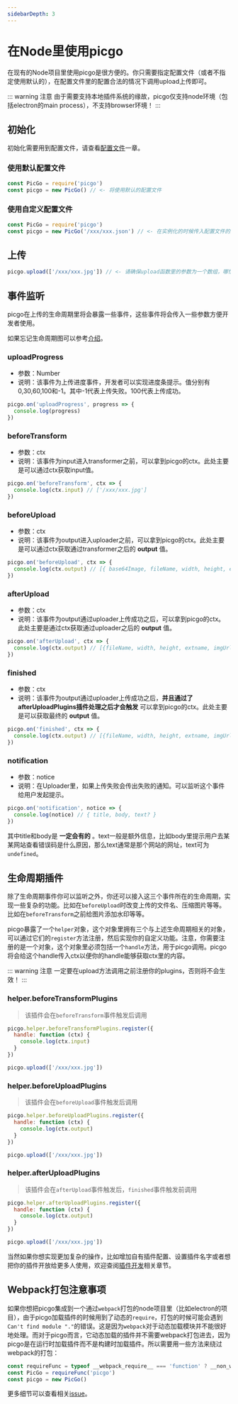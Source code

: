 ```yaml
---
sidebarDepth: 3
---
```


# 在Node里使用picgo

在现有的Node项目里使用picgo是很方便的。你只需要指定配置文件（或者不指定使用默认的），在配置文件里的配置合法的情况下调用upload上传即可。

::: warning 注意
由于需要支持本地插件系统的缘故，picgo仅支持node环境（包括electron的main process），不支持browser环境！
:::

## 初始化

初始化需要用到配置文件，请查看[配置文件](/zh/guide/config.html)一章。

### 使用默认配置文件

```js
const PicGo = require('picgo')
const picgo = new PicGo() // <- 将使用默认的配置文件
```

### 使用自定义配置文件

```js
const PicGo = require('picgo')
const picgo = new PicGo('/xxx/xxx.json') // <- 在实例化的时候传入配置文件的路径
```


## 上传

```js
picgo.upload(['/xxx/xxx.jpg']) // <- 请确保upload函数里的参数为一个数组，哪怕只有一张图片
```

## 事件监听

picgo在上传的生命周期里将会暴露一些事件，这些事件将会传入一些参数方便开发者使用。

如果忘记生命周期图可以参考[介绍](/zh/guide/)。

### uploadProgress

- 参数：Number
- 说明：该事件为上传进度事件，开发者可以实现进度条提示。值分别有0,30,60,100和-1。其中-1代表上传失败。100代表上传成功。

```js
picgo.on('uploadProgress', progress => {
  console.log(progress)
})
```

### beforeTransform

- 参数：ctx
- 说明：该事件为input进入transformer之前，可以拿到picgo的ctx。此处主要是可以通过ctx获取input值。

```js
picgo.on('beforeTransform', ctx => {
  console.log(ctx.input) // ['/xxx/xxx.jpg']
})
```

### beforeUpload

- 参数：ctx
- 说明：该事件为output进入uploader之前，可以拿到picgo的ctx。此处主要是可以通过ctx获取通过transformer之后的 **output** 值。

```js
picgo.on('beforeUpload', ctx => {
  console.log(ctx.output) // [{ base64Image, fileName, width, height, extname }]
})
```

### afterUpload

- 参数：ctx
- 说明：该事件为output通过uploader上传成功之后，可以拿到picgo的ctx。此处主要是通过ctx获取通过uploader之后的 **output** 值。

```js
picgo.on('afterUpload', ctx => {
  console.log(ctx.output) // [{fileName, width, height, extname, imgUrl}] <- 注意有imgUrl了。
})
```

### finished

- 参数：ctx
- 说明：该事件为output通过uploader上传成功之后，**并且通过了afterUploadPlugins插件处理之后才会触发** 可以拿到picgo的ctx。此处主要是可以获取最终的 **output** 值。

```js
picgo.on('finished', ctx => {
  console.log(ctx.output) // [{fileName, width, height, extname, imgUrl}] <- 注意有imgUrl了。
})
```

### notification

- 参数：notice
- 说明：在Uploader里，如果上传失败会传出失败的通知。可以监听这个事件给用户发起提示。

```js
picgo.on('notification', notice => {
  console.log(notice) // { title, body, text? }
})
```

其中title和body是 **一定会有的** 。text一般是额外信息，比如body里提示用户去某某网站查看错误码是什么原因，那么text通常是那个网站的网址，text可为`undefined`。

## 生命周期插件

除了生命周期事件你可以监听之外，你还可以接入这三个事件所在的生命周期，实现一些复杂的功能。比如在`beforeUpload`时改变上传的文件名、压缩图片等等。比如在`beforeTransform`之前给图片添加水印等等。

picgo暴露了一个`helper`对象，这个对象里拥有三个与上述生命周期相关的对象，可以通过它们的`register`方法注册，然后实现你的自定义功能。注意，你需要注册的是一个对象，这个对象里必须包括一个`handle`方法，用于picgo调用。picgo将会给这个handle传入ctx以便你的handle能够获取ctx里的内容。

::: warning 注意
一定要在upload方法调用之前注册你的plugins，否则将不会生效！
:::

### helper.beforeTransformPlugins

> 该插件会在`beforeTransform`事件触发后调用

```js
picgo.helper.beforeTransformPlugins.register({
  handle: function (ctx) {
    console.log(ctx.input)
  }
})

picgo.upload(['/xxx/xxx.jpg'])
```

### helper.beforeUploadPlugins

> 该插件会在`beforeUpload`事件触发后调用

```js
picgo.helper.beforeUploadPlugins.register({
  handle: function (ctx) {
    console.log(ctx.output)
  }
})

picgo.upload(['/xxx/xxx.jpg'])
```

### helper.afterUploadPlugins

> 该插件会在`afterUpload`事件触发后，`finished`事件触发前调用

```js
picgo.helper.afterUploadPlugins.register({
  handle: function (ctx) {
    console.log(ctx.output)
  }
})

picgo.upload(['/xxx/xxx.jpg'])
```

当然如果你想实现更加复杂的操作，比如增加自有插件配置、设置插件名字或者想把你的插件开放给更多人使用，欢迎查阅[插件开发](/zh/dev-guide/)相关章节。

## Webpack打包注意事项

如果你想把picgo集成到一个通过`webpack`打包的node项目里（比如electron的项目），由于picgo加载插件的时候用到了动态的`require`，打包的时候可能会遇到`Can't find module "."`的错误。这是因为`webpack`对于动态加载模块并不能很好地处理。而对于picgo而言，它动态加载的插件并不需要webpack打包进去，因为picgo是在运行时加载插件而不是构建时加载插件。所以需要用一些方法来绕过webpack的打包：

```js
const requireFunc = typeof __webpack_require__ === 'function' ? __non_webpack_require__ : require
const PicGo = requireFunc('picgo')
const picgo = new PicGo()
```

更多细节可以查看相关[issue](https://github.com/webpack/webpack/issues/4175)。

